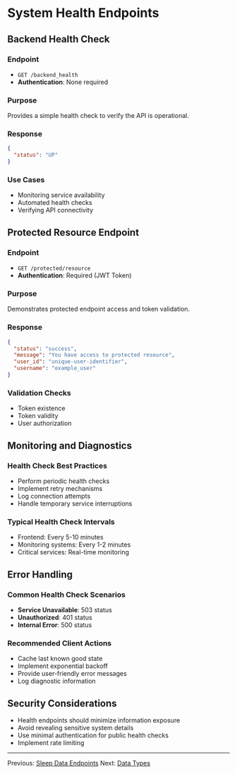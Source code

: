 # System Health Endpoints

## Backend Health Check

### Endpoint
- `GET /backend_health`
- **Authentication**: None required

### Purpose
Provides a simple health check to verify the API is operational.

### Response
```json
{
  "status": "UP"
}
```

### Use Cases
- Monitoring service availability
- Automated health checks
- Verifying API connectivity

## Protected Resource Endpoint

### Endpoint
- `GET /protected/resource`
- **Authentication**: Required (JWT Token)

### Purpose
Demonstrates protected endpoint access and token validation.

### Response
```json
{
  "status": "success",
  "message": "You have access to protected resource",
  "user_id": "unique-user-identifier",
  "username": "example_user"
}
```

### Validation Checks
- Token existence
- Token validity
- User authorization

## Monitoring and Diagnostics

### Health Check Best Practices
- Perform periodic health checks
- Implement retry mechanisms
- Log connection attempts
- Handle temporary service interruptions

### Typical Health Check Intervals
- Frontend: Every 5-10 minutes
- Monitoring systems: Every 1-2 minutes
- Critical services: Real-time monitoring

## Error Handling

### Common Health Check Scenarios
- **Service Unavailable**: 503 status
- **Unauthorized**: 401 status
- **Internal Error**: 500 status

### Recommended Client Actions
- Cache last known good state
- Implement exponential backoff
- Provide user-friendly error messages
- Log diagnostic information

## Security Considerations

- Health endpoints should minimize information exposure
- Avoid revealing sensitive system details
- Use minimal authentication for public health checks
- Implement rate limiting

---

Previous: [Sleep Data Endpoints](05-sleep-data-endpoints.md)
Next: [Data Types](07-data-types.md)